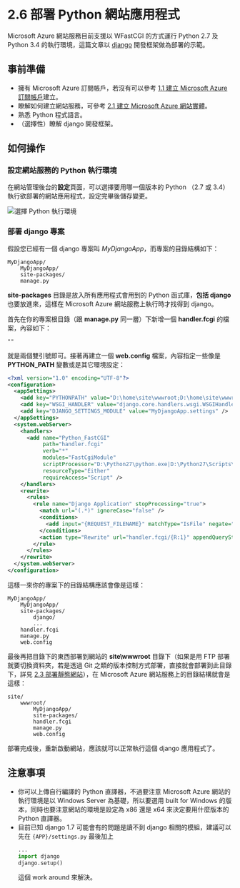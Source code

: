 # 2.6 部署 Python 網站應用程式

Microsoft Azure 網站服務目前支援以 WFastCGI 的方式運行 Python 2.7 及 Python 3.4 的執行環境，這篇文章以 [django](https://skgitbook.blob.core.windows.net/azurerecipestw/3-1-7-vm-is-running.png) 開發框架做為部署的示範。

## 事前準備
* 擁有 Microsoft Azure 訂閱帳戶，若沒有可以參考 [1.1 建立 Microsoft Azure 訂閱帳戶](../chapter01/01_signup.md)建立。
* 瞭解如何建立網站服務，可參考 [2.1 建立 Microsoft Azure 網站實體](01_create_a_website.md)。
* 熟悉 Python 程式語言。
* （選擇性）瞭解 django 開發框架。

## 如何操作
### 設定網站服務的 Python 執行環境

在網站管理後台的**設定**頁面，可以選擇要用哪一個版本的 Python （2.7 或 3.4）執行欲部署的網站應用程式，設定完畢後儲存變更。

![選擇 Python 執行環境](https://skgitbook.blob.core.windows.net/azurerecipestw/2-6-1-setting-python-version.png)

### 部署 django 專案

假設您已經有一個 django 專案叫 _MyDjangoApp_，而專案的目錄結構如下：

	MyDjangoApp/
		MyDjangoApp/
		site-packages/
		manage.py

**site-packages** 目錄是放入所有應用程式會用到的 Python 函式庫，**包括 django**也要放進來，這樣在 Microsoft Azure 網站服務上執行時才找得到 django。

首先在你的專案根目錄（跟 **manage.py** 同一層）下新增一個 **handler.fcgi** 的檔案，內容如下：

	""
	
就是兩個雙引號即可。接著再建立一個 **web.config** 檔案，內容指定一些像是 **PYTHON_PATH** 變數或是其它環境設定：

  ```xml
  <?xml version="1.0" encoding="UTF-8"?>
  <configuration>
    <appSettings>
      <add key="PYTHONPATH" value="D:\home\site\wwwroot;D:\home\site\wwwroot\site-packages" />
      <add key="WSGI_HANDLER" value="django.core.handlers.wsgi.WSGIHandler()" />
      <add key="DJANGO_SETTINGS_MODULE" value="MyDjangoApp.settings" />
    </appSettings>
    <system.webServer>
      <handlers>
        <add name="Python_FastCGI"
             path="handler.fcgi"
             verb="*"
             modules="FastCgiModule"
             scriptProcessor="D:\Python27\python.exe|D:\Python27\Scripts\wfastcgi.py"
             resourceType="Either"
             requireAccess="Script" />
      </handlers>
      <rewrite>
        <rules>
          <rule name="Django Application" stopProcessing="true">
            <match url="(.*)" ignoreCase="false" />
            <conditions>
              <add input="{REQUEST_FILENAME}" matchType="IsFile" negate="true" />
            </conditions>
            <action type="Rewrite" url="handler.fcgi/{R:1}" appendQueryString="false" />
          </rule>
        </rules>
      </rewrite>
    </system.webServer>
  </configuration>
  ```

這樣一來你的專案下的目錄結構應該會像是這樣：

	MyDjangoApp/
		MyDjangoApp/
		site-packages/
			django/
			...
		handler.fcgi
		manage.py
		web.config
		
最後再把目錄下的東西部署到網站的 **site\wwwroot** 目錄下（如果是用 FTP 部署就要切換資料夾，若是透過 Git 之類的版本控制方式部署，直接就會部署到此目錄下，詳見 [2.3 部署靜態網站](03_deploy_static_website.md)），在 Microsoft Azure 網站服務上的目錄結構就會是這樣：

	site/
		wwwroot/
			MyDjangoApp/
			site-packages/
			handler.fcgi
			manage.py
			web.config
			
部署完成後，重新啟動網站，應該就可以正常執行這個 django 應用程式了。

## 注意事項
* 你可以上傳自行編譯的 Python 直譯器，不過要注意 Microsoft Azure 網站的執行環境是以 Windows Server 為基礎，所以要選用 built for Windows 的版本，同時也要注意網站的環境是設定為 x86 還是 x64 來決定要用什麼版本的 Python 直譯器。
* 目前已知 django 1.7 可能會有的問題是讀不到 django 相關的模組，建議可以先在 ```{APP}/settings.py``` 最後加上
	```python
	...
	import django
	django.setup()
	```
  這個 work around 來解決。
